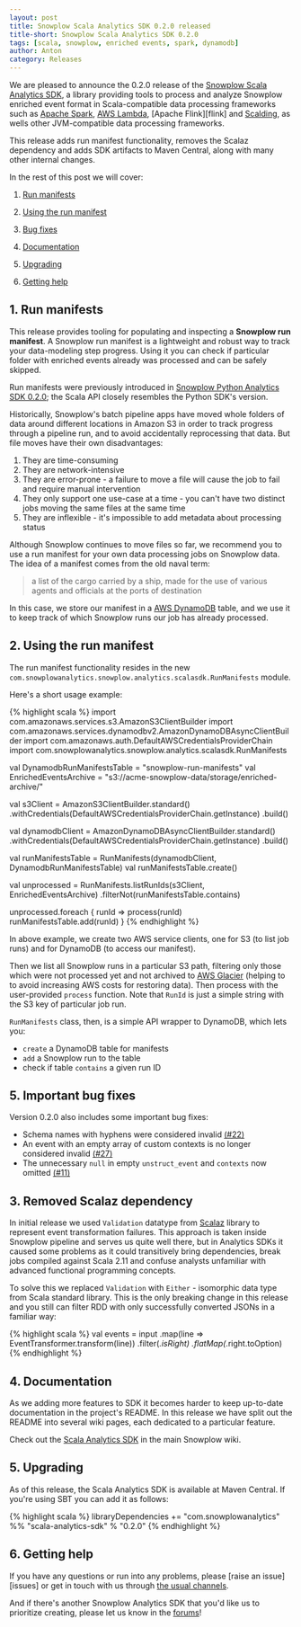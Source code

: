 ```yaml
---
layout: post
title: Snowplow Scala Analytics SDK 0.2.0 released
title-short: Snowplow Scala Analytics SDK 0.2.0
tags: [scala, snowplow, enriched events, spark, dynamodb]
author: Anton
category: Releases
---
```


We are pleased to announce the 0.2.0 release of the [Snowplow Scala Analytics SDK][sdk-repo], a library providing tools to process and analyze Snowplow enriched event format in Scala-compatible data processing frameworks such as [Apache Spark][spark], [AWS Lambda][lambda], [Apache Flink][flink] and [Scalding][scalding], as wells other JVM-compatible data processing frameworks.

This release adds run manifest functionality, removes the Scalaz dependency and adds SDK artifacts to Maven Central, along with many other internal changes.

In the rest of this post we will cover:

1. [Run manifests](/blog/2017/05/23/snowplow-scala-analytics-sdk-0.2.0-released#run-manifests)
2. [Using the run manifest](/blog/2017/05/23/snowplow-scala-analytics-sdk-0.2.0-released#using-manifests)

4. [Bug fixes](/blog/2017/05/23/snowplow-scala-analytics-sdk-0.2.0-released#bug-fixes)
3. [Documentation](/blog/2017/05/23/snowplow-scala-analytics-sdk-0.2.0-released#documentation)
5. [Upgrading](/blog/2017/05/23/snowplow-scala-analytics-sdk-0.2.0-released#upgrading)
6. [Getting help](/blog/2017/05/23/snowplow-scala-analytics-sdk-0.2.0-released#help)

<!--more-->

<h2 id="run-manifests">1. Run manifests</h2>

This release provides tooling for populating and inspecting a **Snowplow run manifest**. A Snowplow run manifest is a lightweight and robust way to track your data-modeling step progress. Using it you can check if particular folder with enriched events already was processed and can be safely skipped.

Run manifests were previously introduced in [Snowplow Python Analytics SDK 0.2.0][python-sdk-post]; the Scala API closely resembles the Python SDK's version.

Historically, Snowplow's batch pipeline apps have moved whole folders of data around different locations in Amazon S3 in order to track progress through a pipeline run, and to avoid accidentally reprocessing that data. But file moves have their own disadvantages:

1. They are time-consuming
2. They are network-intensive
3. They are error-prone - a failure to move a file will cause the job to fail and require manual intervention
4. They only support one use-case at a time - you can't have two distinct jobs moving the same files at the same time
5. They are inflexible - it's impossible to add metadata about processing status

Although Snowplow continues to move files so far, we recommend you to use a run manifest for your own data processing jobs on Snowplow data. The idea of a manifest comes from the old naval term:

> a list of the cargo carried by a ship, made for the use of various agents and officials at the ports of destination

In this case, we store our manifest in a [AWS DynamoDB][dynamodb] table, and we use it to keep track of which Snowplow runs our job has already processed.

<h2 id="using-the-manifest">2. Using the run manifest</h2>

The run manifest functionality resides in the new `com.snowplowanalytics.snowplow.analytics.scalasdk.RunManifests` module.

Here's a short usage example:

{% highlight scala %}
import com.amazonaws.services.s3.AmazonS3ClientBuilder
import com.amazonaws.services.dynamodbv2.AmazonDynamoDBAsyncClientBuilder
import com.amazonaws.auth.DefaultAWSCredentialsProviderChain
import com.snowplowanalytics.snowplow.analytics.scalasdk.RunManifests

val DynamodbRunManifestsTable = "snowplow-run-manifests"
val EnrichedEventsArchive = "s3://acme-snowplow-data/storage/enriched-archive/"

val s3Client = AmazonS3ClientBuilder.standard()
  .withCredentials(DefaultAWSCredentialsProviderChain.getInstance)
  .build()

val dynamodbClient = AmazonDynamoDBAsyncClientBuilder.standard()
  .withCredentials(DefaultAWSCredentialsProviderChain.getInstance)
  .build()

val runManifestsTable = RunManifests(dynamodbClient, DynamodbRunManifestsTable)
val runManifestsTable.create()

val unprocessed = RunManifests.listRunIds(s3Client, EnrichedEventsArchive)
  .filterNot(runManifestsTable.contains)

unprocessed.foreach { runId =>
  process(runId)
  runManifestsTable.add(runId)
}
{% endhighlight %}

In above example, we create two AWS service clients, one for S3 (to list job runs) and for DynamoDB (to access our manifest).

Then we list all Snowplow runs in a particular S3 path, filtering only those which were not processed yet and not archived to [AWS Glacier][glacier] (helping to to avoid increasing AWS costs for restoring data). Then process with the user-provided `process` function. Note that `RunId` is just a simple string with the S3 key of particular job run.

`RunManifests` class, then, is a simple API wrapper to DynamoDB, which lets you:

* `create` a DynamoDB table for manifests
* `add` a Snowplow run to the table
* check if table `contains` a given run ID

<h2 id="bug-fixes">5. Important bug fixes</h2>

Version 0.2.0 also includes some important bug fixes:

* Schema names with hyphens were considered invalid [(#22)][issue-22]
* An event with an empty array of custom contexts is no longer considered invalid [(#27)][issue-27]
* The unnecessary `null` in empty `unstruct_event` and `contexts` now omitted [(#11)][issue-11]


<h2 id="scalaz">3. Removed Scalaz dependency</h2>

In initial release we used `Validation` datatype from [Scalaz][scalaz] library to represent event transformation failures.
This approach is taken inside Snowplow pipeline and serves us quite well there, but in Analytics SDKs it caused some problems as it could transitively bring dependencies, break jobs compiled against Scala 2.11 and confuse analysts unfamiliar with advanced functional programming concepts.

To solve this we replaced `Validation` with `Either` - isomorphic data type from Scala standard library.
This is the only breaking change in this release and you still can filter RDD with only successfully converted JSONs in a familiar way:

{% highlight scala %}
val events = input
  .map(line => EventTransformer.transform(line))
  .filter(_.isRight)
  .flatMap(_.right.toOption)
{% endhighlight %}

<h2 id="documentation">4. Documentation</h2>

As we adding more features to SDK it becomes harder to keep up-to-date documentation in the project's README.
In this release we have split out the README into several wiki pages, each dedicated to a particular feature.

Check out the [Scala Analytics SDK][sdk-docs] in the main Snowplow wiki.


<h2 id="upgrading">5. Upgrading</h2>

As of this release, the Scala Analytics SDK is available at Maven Central. If you're using SBT you can add it as follows:

{% highlight scala %}
libraryDependencies += "com.snowplowanalytics" %% "scala-analytics-sdk" % "0.2.0"
{% endhighlight %}

<h2 id="help">6. Getting help</h2>

If you have any questions or run into any problems, please [raise an issue][issues] or get in touch with us through [the usual channels][talk-to-us].

And if there's another Snowplow Analytics SDK that you'd like us to prioritize creating, please let us know in the [forums][discourse]!

[sdk-repo]: https://github.com/snowplow/snowplow-scala-analytics-sdk
[sdk-usage-img]: /assets/img/blog/2016/03/scala-analytics-sdk-usage.png
[sdk-docs]: https://github.com/snowplow/snowplow/wiki/Scala-Analytics-SDK

[dynamodb]: https://aws.amazon.com/dynamodb/
[glacier]: https://aws.amazon.com/glacier/

[event-data-modeling]: /blog/2016/03/16/introduction-to-event-data-modeling/
[python-sdk-post]: https://snowplowanalytics.com/blog/2017/04/11/snowplow-python-analytics-sdk-0.2.0-released/

[issue-11]: https://github.com/snowplow/snowplow-scala-analytics-sdk/issues/11
[issue-22]: https://github.com/snowplow/snowplow-scala-analytics-sdk/issues/22
[issue-27]: https://github.com/snowplow/snowplow-scala-analytics-sdk/issues/27

[spark]: http://spark.apache.org/
[lambda]: https://aws.amazon.com/lambda/
[scalding]: https://github.com/twitter/scalding
[scalaz]: https://github.com/scalaz/scalaz

[talk-to-us]: https://github.com/snowplow/snowplow/wiki/Talk-to-us
[discourse]: http://discourse.snowplowanalytics.com/
